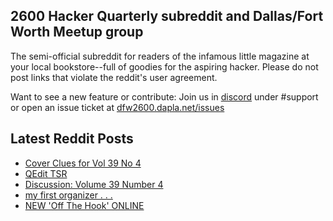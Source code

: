 ## 2600 Hacker Quarterly subreddit and Dallas/Fort Worth Meetup group
The semi-official subreddit for readers of the infamous little magazine at your local bookstore--full of goodies for the aspiring hacker. Please do not post links that violate the reddit's user agreement.

Want to see a new feature or contribute: 
Join us in [discord](https://dfw2600.dapla.net/chat) under #support or open an issue ticket at [dfw2600.dapla.net/issues](https://dfw2600.dapla.net/issues)

## Latest Reddit Posts
<!-- BLOG-POST-LIST:START -->
- [Cover Clues for Vol 39 No 4](https://www.reddit.com/r/2600/comments/117srmu/cover_clues_for_vol_39_no_4/)
- [QEdit TSR](https://www.reddit.com/r/2600/comments/1151v82/qedit_tsr/)
- [Discussion: Volume 39 Number 4](https://www.reddit.com/r/2600/comments/113sy6y/discussion_volume_39_number_4/)
- [my first organizer . . .](https://www.reddit.com/r/2600/comments/113q59l/my_first_organizer/)
- [NEW 'Off The Hook' ONLINE](https://2600.com/hook/15-02-2023)
<!-- BLOG-POST-LIST:END -->
